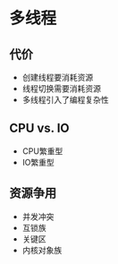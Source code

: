 ﻿# 多线程

## 代价
+ 创建线程要消耗资源
+ 线程切换需要消耗资源
+ 多线程引入了编程复杂性

## CPU vs. IO
+ CPU繁重型
+ IO繁重型

## 资源争用
+ 并发冲突
+ 互锁族
+ 关键区
+ 内核对象族